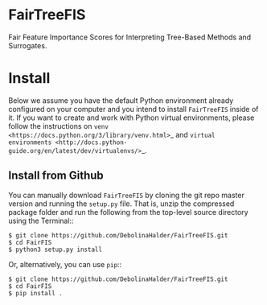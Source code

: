 # FairTreeFIS
Fair Feature Importance Scores for Interpreting Tree-Based Methods and Surrogates.

Install
=======
Below we assume you have the default Python environment already configured on
your computer and you intend to install ``FairTreeFIS`` inside of it.  If you want to
create and work with Python virtual environments, please follow the instructions
on `venv <https://docs.python.org/3/library/venv.html>`_ and `virtual
environments <http://docs.python-guide.org/en/latest/dev/virtualenvs/>`_. 




Install from Github
-------------------
You can manually download ``FairTreeFIS`` by cloning the git repo master version and
running the ``setup.py`` file. That is, unzip the compressed package folder
and run the following from the top-level source directory using the Terminal::

    $ git clone https://github.com/DebolinaHalder/FairTreeFIS.git
    $ cd FairFIS
    $ python3 setup.py install

Or, alternatively, you can use ``pip``::

    $ git clone https://github.com/DebolinaHalder/FairTreeFIS.git
    $ cd FairFIS
    $ pip install .



